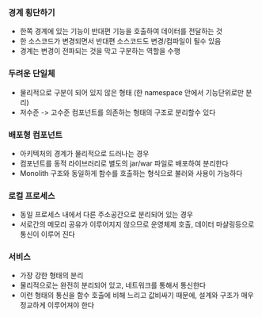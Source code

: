 ### 경계 횡단하기
- 한쪽 경계에 있는 기능이 반대편 기능을 호출하여 데이터를 전달하는 것
- 한 소스코드가 변경되면서 반대편 소스코드도 변경/컴파일이 될수 있음
- 경계는 변경이 전파되는 것을 막고 구분하는 역할을 수행

### 두려운 단일체
- 물리적으로 구분이 되어 있지 않은 형태 (한 namespace 안에서 기능단위로만 분리)
- 저수준 -> 고수준 컴포넌트를 의존하는 형태의 구조로 분리할수 있다

### 배포형 컴포넌트
- 아키텍처의 경계가 물리적으로 드러나는 경우
- 컴포넌트를 동적 라이브러리로 별도의 jar/war 파일로 배포하여 분리한다
- Monolith 구조와 동일하게 함수를 호출하는 형식으로 불러와 사용이 가능하다

### 로컬 프로세스
- 동일 프로세스 내에서 다른 주소공간으로 분리되어 있는 경우
- 서로간의 메모리 공유가 이루어지지 않으므로 운영체제 호출, 데이터 마샬링등으로 통신이 이루어 진다

### 서비스
- 가장 강한 형태의 분리
- 물리적으로는 완전히 분리되어 있고, 네트워크를 통해서 통신한다
- 이런 형태의 통신을 함수 호출에 비해 느리고 값비싸기 때문에, 설계와 구조가 매우 정교하게 이루어져야 한다